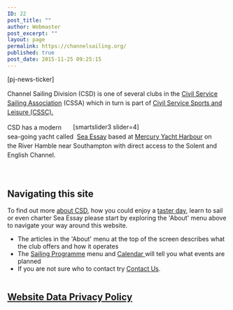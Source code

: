 ```yaml
---
ID: 22
post_title: ""
author: Webmaster
post_excerpt: ""
layout: page
permalink: https://channelsailing.org/
published: true
post_date: 2015-11-25 09:25:15
---
```

<p>[pj-news-ticker]</p>
<p style="line-height: 1.5em;"><span style="line-height: 1.5em;">Channel Sailing Division (CSD) is one of several clubs in the <a href="http://www.cs-sailing.org/" target="_blank" rel="noopener noreferrer">Civil Service Sailing Association</a> (CSSA) which in turn is part of <a href="http://www.cssc.co.uk/" target="_blank" rel="noopener noreferrer">Civil Service Sports and Leisure (CSSC).</a> </span></p>
<div style="float: Right; width: 70%; padding: 1px;">[smartslider3 slider=4]</div>
<p style="line-height: 1.5em;"><span style="line-height: 1.5em;">CSD has</span> a modern sea-going yacht called  <a href="//channelsailing.org/seaessay-2/">Sea Essay</a> based at <a title="Mercury Yacht Harbour" href="https://channelsailing.wordpress.com/home-2/mercury-yacht-harbour/" target="_blank" rel="noopener noreferrer">Mercury Yacht Harbour</a> on the River Hamble near Southampton with direct access to the Solent and English Channel.</p>
<h5> </h5>

<!-- wp:paragraph -->
<p></p>
<!-- /wp:paragraph -->

<!-- wp:heading -->
<h2>Navigating this site</h2>
<!-- /wp:heading -->

<!-- wp:paragraph -->
<p> To find out more <a href="https://channelsailing.org/home/about/">about CSD</a>, how you could enjoy a <a href="http://Day Sail">taster day</a>, learn to sail or even charter Sea Essay please start by exploring the 'About' menu above to navigate your way around this website. </p>
<!-- /wp:paragraph -->

<!-- wp:list -->
<ul><li>The articles in the 'About' menu at the top of the screen describes what the club offers and how it operates</li><li>The <a href="//channelsailing.org/sailing-opportunities/">Sailing Programme</a>&nbsp;menu and <a href="//channelsailing.org/2018/03/02/csd-calendar/">Calendar </a>will tell you what events are planned</li><li>If you are not sure who to contact try <a href="https://channelsailing.org/contacts/">Contact Us</a>.</li></ul>
<!-- /wp:list -->

<!-- wp:image {"align":"center","id":2717,"sizeSlug":"large"} -->
<div class="wp-block-image"><figure class="aligncenter size-large"><img src="https://channelsailing.org/wp-content/uploads/2020/07/about-Menu-small.png" alt="" class="wp-image-2717"/></figure></div>
<!-- /wp:image -->

<!-- wp:heading -->
<h2> <a href="//channelsailing.org/website-data-privacy-policy/">Website Data Privacy Policy</a> </h2>
<!-- /wp:heading -->